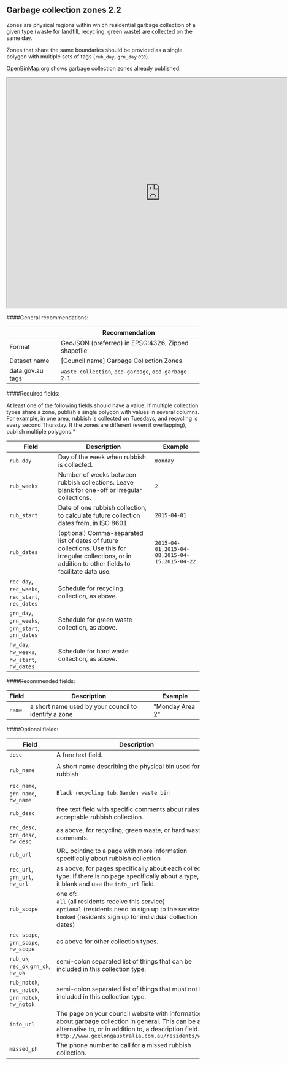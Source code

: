 ## Garbage collection zones 2.2

Zones are physical regions within which residential garbage collection of a given type (waste for landfill, recycling, green waste) are collected on the same day.

Zones that share the same boundaries should be provided as a single polygon with multiple sets of tags (`rub_day`, `grn_day` etc).

[OpenBinMap.org](http://openbinmap.org) shows garbage collection zones already published:

<iframe src="http://openbinmap.org?embed=true" style="height: 600px; width: 800px;"></iframe>

####General recommendations:

&nbsp;| Recommendation
------|------------
 Format| GeoJSON (preferred) in EPSG:4326, Zipped shapefile
 Dataset name| [Council name] Garbage Collection Zones
 data.gov.au tags| `waste-collection`, `ocd-garbage`, `ocd-garbage-2.1`

####Required fields:

At least one of the following fields should have a value. If multiple collection types share a zone, publish a single polygon with values in several columns. For example, in one area, rubbish is collected on Tuesdays, and recycling is every second Thursday. If the zones are different (even if overlapping), publish multiple polygons.*

Field | Description|Example
------|------------|--------
`rub_day`| Day of the week when rubbish is collected.|`monday`
`rub_weeks`| Number of weeks between rubbish collections. Leave blank for one-off or irregular collections. |`2`
 `rub_start`| Date of one rubbish collection, to calculate future collection dates from, in ISO 8601.|`2015-04-01`
 `rub_dates`| (optional) Comma-separated list of dates of future collections. Use this for irregular collections, or in addition to other fields to facilitate data use.|`2015-04-01,2015-04-08,2015-04-15,2015-04-22`
 `rec_day`, `rec_weeks`, `rec_start`, `rec_dates`| Schedule for recycling collection, as above.
 `grn_day`, `grn_weeks`, `grn_start`, `grn_dates`| Schedule for green waste collection, as above.
 `hw_day`, `hw_weeks`, `hw_start`, `hw_dates`| Schedule for hard waste collection, as above.

####Recommended fields:

Field | Description|Example
------|------------|-------
`name`| a short name used by your council to identify a zone|"Monday Area 2"

####Optional fields:

Field | Description|Example
------|------------|-------
`desc`| A free text field.
`rub_name`| A short name describing the physical bin used for rubbish|`Landfill bin (red lid`
`rec_name`, `grn_name`, `hw_name`|`Black recycling tub`, `Garden waste bin`
`rub_desc`| free text field with specific comments about rules for acceptable rubbish collection.|
`rec_desc`, `grn_desc`, `hw_desc`| as above, for recycling, green waste, or hard waste comments.
`rub_url`| URL pointing to a page with more information specifically about rubbish collection
`rec_url`, `grn_url`, `hw_url`| as above, for pages specifically about each collection type. If there is no page specifically about a type, leave it blank and use the `info_url` field.
`rub_scope`| one of:<br/> `all` (all residents receive this service)<br/> `optional` (residents need to sign up to the service),<br/> `booked` (residents sign up for individual collection dates)
`rec_scope`, `grn_scope`, `hw_scope`| as above for other collection types.
`rub_ok`, `rec_ok`,`grn_ok`, `hw_ok`| semi-colon separated list of things that can be included in this collection type.|`Plastic bottles; tin cans`
`rub_notok`, `rec_notok`, `grn_notok`, `hw_notok`| semi-colon separated list of things that must not be included in this collection type.|`Nappies; car batteries`.
`info_url`| The page on your council website with information about garbage collection in general. This can be an alternative to, or in addition to, a description field. e.g. `http://www.geelongaustralia.com.au/residents/waste/`|
`missed_ph`| The phone number to call for a missed rubbish collection.
